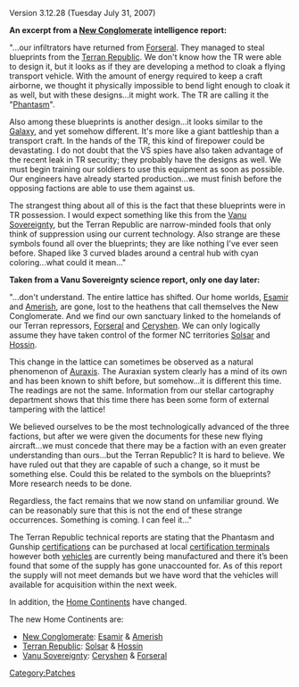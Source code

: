 Version 3.12.28 (Tuesday July 31, 2007)

**An excerpt from a [New Conglomerate](New_Conglomerate.md "wikilink")
intelligence report:**

"...our infiltrators have returned from [Forseral](Forseral.md "wikilink").
They managed to steal blueprints from the [Terran
Republic](Terran_Republic.md "wikilink"). We don't know how the TR were
able to design it, but it looks as if they are developing a method to
cloak a flying transport vehicle. With the amount of energy required to
keep a craft airborne, we thought it physically impossible to bend light
enough to cloak it as well, but with these designs...it might work. The
TR are calling it the "[Phantasm](Phantasm.md "wikilink")".

Also among these blueprints is another design...it looks similar to the
[Galaxy](Galaxy.md "wikilink"), and yet somehow different. It's more like a
giant battleship than a transport craft. In the hands of the TR, this
kind of firepower could be devastating. I do not doubt that the VS spies
have also taken advantage of the recent leak in TR security; they
probably have the designs as well. We must begin training our soldiers
to use this equipment as soon as possible. Our engineers have already
started production...we must finish before the opposing factions are
able to use them against us.

The strangest thing about all of this is the fact that these blueprints
were in TR possession. I would expect something like this from the [Vanu
Sovereignty](Vanu_Sovereignty.md "wikilink"), but the Terran Republic are
narrow-minded fools that only think of suppression using our current
technology. Also strange are these symbols found all over the
blueprints; they are like nothing I've ever seen before. Shaped like 3
curved blades around a central hub with cyan coloring...what could it
mean..."

**Taken from a Vanu Sovereignty science report, only one day later:**

"...don't understand. The entire lattice has shifted. Our home worlds,
[Esamir](Esamir.md "wikilink") and [Amerish](Amerish.md "wikilink"), are gone,
lost to the heathens that call themselves the New Conglomerate. And we
find our own sanctuary linked to the homelands of our Terran repressors,
[Forseral](Forseral.md "wikilink") and [Ceryshen](Ceryshen.md "wikilink"). We
can only logically assume they have taken control of the former NC
territories [Solsar](Solsar.md "wikilink") and [Hossin](Hossin.md "wikilink").

This change in the lattice can sometimes be observed as a natural
phenomenon of [Auraxis](Auraxis.md "wikilink"). The Auraxian system clearly
has a mind of its own and has been known to shift before, but
somehow...it is different this time. The readings are not the same.
Information from our stellar cartography department shows that this time
there has been some form of external tampering with the lattice!

We believed ourselves to be the most technologically advanced of the
three factions, but after we were given the documents for these new
flying aircraft...we must concede that there may be a faction with an
even greater understanding than ours...but the Terran Republic? It is
hard to believe. We have ruled out that they are capable of such a
change, so it must be something else. Could this be related to the
symbols on the blueprints? More research needs to be done.

Regardless, the fact remains that we now stand on unfamiliar ground. We
can be reasonably sure that this is not the end of these strange
occurrences. Something is coming. I can feel it..."

The Terran Republic technical reports are stating that the Phantasm and
Gunship [certifications](certification.md "wikilink") can be purchased at
local [certification terminals](certification_terminal.md "wikilink")
however both [vehicles](vehicle.md "wikilink") are currently being
manufactured and there it’s been found that some of the supply has gone
unaccounted for. As of this report the supply will not meet demands but
we have word that the vehicles will available for acquisition within the
next week.

In addition, the [Home Continents](Home_Continent.md "wikilink") have
changed.

The new Home Continents are:

- [New Conglomerate](New_Conglomerate.md "wikilink"):
  [Esamir](Esamir.md "wikilink") & [Amerish](Amerish.md "wikilink")
- [Terran Republic](Terran_Republic.md "wikilink"):
  [Solsar](Solsar.md "wikilink") & [Hossin](Hossin.md "wikilink")
- [Vanu Sovereignty](Vanu_Sovereignty.md "wikilink"):
  [Ceryshen](Ceryshen.md "wikilink") & [Forseral](Forseral.md "wikilink")

[Category:Patches](Category:Patches.md "wikilink")
